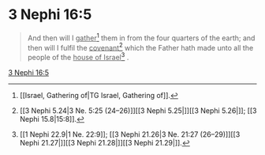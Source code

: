 # 3 Nephi 16:5

> And then will I <u>gather</u>[^a] them in from the four quarters of the earth; and then will I fulfil the <u>covenant</u>[^b] which the Father hath made unto all the people of the <u>house of Israel</u>[^c] .

[3 Nephi 16:5](https://www.churchofjesuschrist.org/study/scriptures/bofm/3-ne/16?lang=eng&id=p5#p5)


[^a]: [[Israel, Gathering of|TG Israel, Gathering of]].  
[^b]: [[3 Nephi 5.24|3 Ne. 5:25 (24–26)]][[3 Nephi 5.25|]][[3 Nephi 5.26|]]; [[3 Nephi 15.8|15:8]].  
[^c]: [[1 Nephi 22.9|1 Ne. 22:9]]; [[3 Nephi 21.26|3 Ne. 21:27 (26–29)]][[3 Nephi 21.27|]][[3 Nephi 21.28|]][[3 Nephi 21.29|]].  
